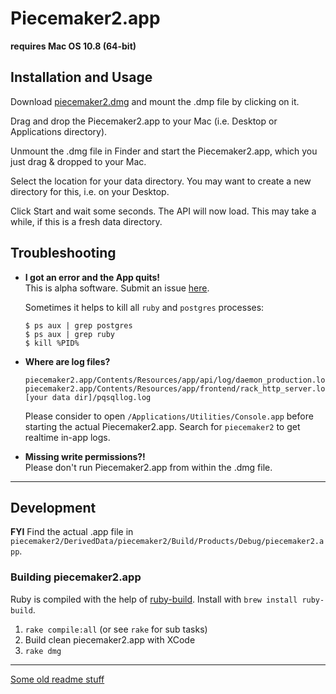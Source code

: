 # Piecemaker2.app

__requires Mac OS 10.8 (64-bit)__

## Installation and Usage

Download [piecemaker2.dmg](https://github.com/motionbank/piecemaker2-app/raw/master/piecemaker2.dmg) and mount the .dmp file by clicking on it.

Drag and drop the Piecemaker2.app to your Mac (i.e. Desktop or Applications directory).

Unmount the .dmg file in Finder and start the Piecemaker2.app, which you just drag & dropped to your Mac.

Select the location for your data directory. You may want to create a new directory for this, i.e. on your Desktop.

Click Start and wait some seconds. The API will now load. This may take a while, if this is a fresh data directory.


## Troubleshooting

 * __I got an error and the App quits!__  
   This is alpha software. Submit an issue [here](https://github.com/motionbank/piecemaker2-app/issues).

   Sometimes it helps to kill all ```ruby``` and ```postgres``` processes:

   ```
   $ ps aux | grep postgres
   $ ps aux | grep ruby
   $ kill %PID%
   ```

 * __Where are log files?__  
   ```
   piecemaker2.app/Contents/Resources/app/api/log/daemon_production.log
   piecemaker2.app/Contents/Resources/app/frontend/rack_http_server.log
   [your data dir]/pqsqllog.log
   ```

   Please consider to open ```/Applications/Utilities/Console.app``` before
   starting the actual Piecemaker2.app. Search for ```piecemaker2``` to get
   realtime in-app logs.

 * __Missing write permissions?!__  
   Please don't run Piecemaker2.app from within the .dmg file.



-----------------

## Development

__FYI__ Find the actual .app file in ```piecemaker2/DerivedData/piecemaker2/Build/Products/Debug/piecemaker2.app```.

### Building piecemaker2.app

Ruby is compiled with the help of [ruby-build](https://github.com/sstephenson/ruby-build). Install with ```brew install ruby-build```.

  1) ```rake compile:all``` (or see ```rake``` for sub tasks)  
  2) Build clean piecemaker2.app with XCode  
  3) ```rake dmg```   







-----------------

[Some old readme stuff](https://github.com/motionbank/piecemaker2-app/tree/9844e2f8dba950c83f65eac1e01593ae97d7b0cc)



